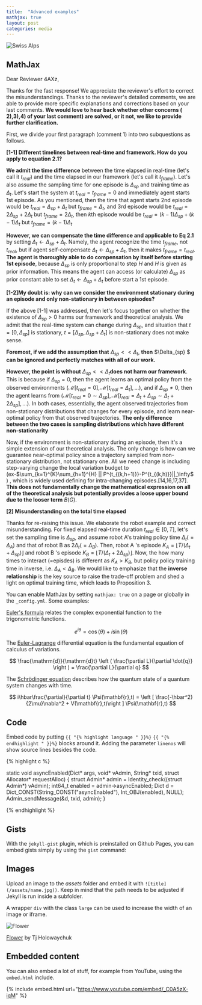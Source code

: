 ```yaml
---
title:  "Advanced examples"
mathjax: true
layout: post
categories: media
---
```


![Swiss Alps](https://user-images.githubusercontent.com/4943215/55412536-edbba180-5567-11e9-9c70-6d33bca3f8ed.jpg)


## MathJax

Dear Reviewer 4AXz,

Thanks for the fast response! 
We appreciate the reviewer's effort to correct the misunderstandings. Thanks to the reviewer's detailed comments, we are able to provide more specific explanations and corrections based on your last comments. __We would love to hear back whether other concerns ( 2),3),4) of your last comment) are solved, or it not, we like to provide further clarification.__

First, we divide your first paragraph (comment 1) into two subquestions as follows.

$\textbf{[1-1] Different timelines between real-time and framework. How do you apply to equation 2.1?}$

__We admit the time difference__ between the time elapsed in real-time (let's call it $t_{real}$) and the time elapsed in our framework (let's call it $t_{frame}$). Let's also assume the sampling time for one episode is $\Delta_{sp}$ and training time as $\Delta_{t}$. Let's start the system at  $t_{real}=t_{frame}=0$ and immediately agent starts 1st episode. As you mentioned, then the time that agent starts 2nd episode would be $t_{real}= \Delta_{sp} + \Delta_{t}$ but $t_{frame}= \Delta_{t}$, and 3rd episode would be $t_{real}= 2\Delta_{sp} + 2\Delta_{t}$ but $t_{frame}= 2\Delta_{t}$, then $k$th episode would be $t_{real}= (k-1)\Delta_{sp} + (k-1)\Delta_{t}$ but $t_{frame}= (k-1)\Delta_{t}$

__However, we can compensate the time difference and applicable to Eq 2.1__ by setting $\Delta_{t} \leftarrow \Delta_{sp} + \Delta_{t}$. Namely, the agent recognize the time $t_{frame}$, not $t_{real}$, but if agent self-compensate $\Delta_{t} \leftarrow \Delta_{sp} + \Delta_{t}$, then it makes $t_{frame}=t_{real}$. __The agent is thoroughly able to do compensation by itself before starting 1st episode__, because $\Delta_{sp}$ is only proportional to step $H$ and $H$ is given as prior information. This means the agent can access (or calculate) $\Delta_{sp}$ as prior constant able to set $\Delta_{t} \leftarrow \Delta_{sp} + \Delta_{t}$ before start a 1st episode.

$\textbf{[1-2]My doubt is: why can we consider the environment stationary during an episode and only non-stationary in between episodes?}$

If the above [1-1] was addressed, then let's focus together on whether the existence of $\Delta_{sp} >0$ harms our framework and theoretical analysis. We admit that the real-time system can change during $\Delta_{sp}$, and situation that $t=[0,  \Delta_{sp}]$ is stationary, $t=[\Delta_{sp} , \Delta_{sp}+\Delta_{t}]$ is non-stationary does not make sense. 

__Foremost, if we add the assumption that__ $\Delta_{sp} << \Delta_{t}$, __then__ $\Delta_{sp} $ __can be ignored and perfectly matches with all of our work.__

__However, the point is without__ $\Delta_{sp} << \Delta_{t}$__does not harm our framework__. This is because if $\Delta_{sp} = 0$, then the agent learns an optimal policy from the observed environments $( \mathcal{M}[t_{real}=0],\mathcal{M}[t_{real}=\Delta_{t}],...)$, and if $\Delta_{sp} \neq 0$, then the agent learns from $( \mathcal{M}[t_{real}=0 \sim\Delta_{sp}],\mathcal{M}[t_{real}=\Delta_{t}+\Delta_{sp} \sim \Delta_{t} +2\Delta_{sp}],...)$. In both cases, essentially, the agent observed trajectories from non-stationary distributions that changes for every episode, and learn near-optimal policy from that observed trajectories.  __The only difference between the two cases is sampling distributions which have different non-stationarity__ 

Now, if the environment is non-stationary during an episode, then it's a simple extension of our theoretical analysis. The only change is how can we guarantee near-optimal policy since a trajectory sampled from non-stationary distribution, not stationary one. All we need change is including step-varying change the local variation budget to (ex-$\sum_{k=1}^{K}\sum_{h=1}^{H} || P^{t_{(k,h+1)}}-P^{t_{(k,h)}}||_\infty$ ) , which is widely used defining for intra-changing episodes.[14,16,17,37]. __This does not fundamentally change the mathematical expression on all of the theoretical analysis but potentially provides a loose upper bound due to the looser term__ $B(G)$.

$\textbf{[2] Misunderstanding on the total time elapsed}$

Thanks for re-raising this issue. We elaborate the robot example and correct misunderstanding. For fixed elapsed real-time duration $t_{real} \in [0,T]$, let's set the sampling time is $\Delta_{sp}$, and assume robot A's training policy time $\Delta_t (=\Delta_A)$ and that of robot B as $2\Delta_t (=\Delta_B)$. Then, robot A 's episode $K_A= \lfloor T / (\Delta_t + \Delta_{sp} ) \rfloor$ and robot B 's episode $K_B= \lfloor T / (\Delta_t + 2\Delta_{sp} ) \rfloor$. Now, the how many times to interact (=episdes) is different as $K_A > K_B$, but policy policy training time in inverse, i.e. $\Delta_A < \Delta_B$. We would like to emphasize that the __inverse relationship__ is the key source to raise the trade-off problem and shed a light on optimal training time, which leads to Proposition 3. 





You can enable MathJax by setting `mathjax: true` on a page or globally in the `_config.yml`. Some examples:

[Euler's formula](https://en.wikipedia.org/wiki/Euler%27s_formula) relates the  complex exponential function to the trigonometric functions.

$$ e^{i\theta}=\cos(\theta)+i\sin(\theta) $$

The [Euler-Lagrange](https://en.wikipedia.org/wiki/Lagrangian_mechanics) differential equation is the fundamental equation of calculus of variations.

$$ \frac{\mathrm{d}}{\mathrm{d}t} \left ( \frac{\partial L}{\partial \dot{q}} \right ) = \frac{\partial L}{\partial q} $$

The [Schrödinger equation](https://en.wikipedia.org/wiki/Schr%C3%B6dinger_equation) describes how the quantum state of a quantum system changes with time.

$$ i\hbar\frac{\partial}{\partial t} \Psi(\mathbf{r},t) = \left [ \frac{-\hbar^2}{2\mu}\nabla^2 + V(\mathbf{r},t)\right ] \Psi(\mathbf{r},t) $$

## Code

Embed code by putting `{{ "{% highlight language " }}%}` `{{ "{% endhighlight " }}%}` blocks around it. Adding the parameter `linenos` will show source lines besides the code.

{% highlight c %}

static void asyncEnabled(Dict* args, void* vAdmin, String* txid, struct Allocator* requestAlloc)
{
    struct Admin* admin = Identity_check((struct Admin*) vAdmin);
    int64_t enabled = admin->asyncEnabled;
    Dict d = Dict_CONST(String_CONST("asyncEnabled"), Int_OBJ(enabled), NULL);
    Admin_sendMessage(&d, txid, admin);
}

{% endhighlight %}

## Gists

With the `jekyll-gist` plugin, which is preinstalled on Github Pages, you can embed gists simply by using the `gist` command:

<script src="https://gist.github.com/5555251.js?file=gist.md"></script>

## Images

Upload an image to the *assets* folder and embed it with `![title](/assets/name.jpg))`. Keep in mind that the path needs to be adjusted if Jekyll is run inside a subfolder.

A wrapper `div` with the class `large` can be used to increase the width of an image or iframe.

![Flower](https://user-images.githubusercontent.com/4943215/55412447-bcdb6c80-5567-11e9-8d12-b1e35fd5e50c.jpg)

[Flower](https://unsplash.com/photos/iGrsa9rL11o) by Tj Holowaychuk

## Embedded content

You can also embed a lot of stuff, for example from YouTube, using the `embed.html` include.

{% include embed.html url="https://www.youtube.com/embed/_C0A5zX-iqM" %}
